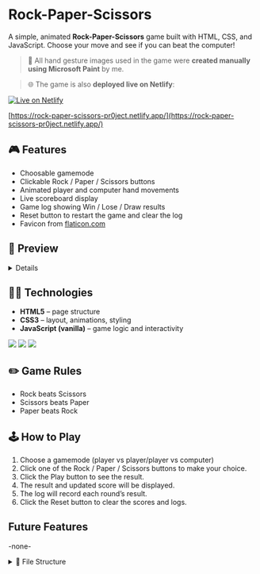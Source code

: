 # Rock-Paper-Scissors

A simple, animated **Rock-Paper-Scissors** game built with HTML, CSS, and JavaScript. Choose your move and see if you can beat the computer!

> 🎨 All hand gesture images used in the game were **created manually using Microsoft Paint** by me.

> 🌐 The game is also **deployed live on Netlify**:  

[![Live on Netlify](https://img.shields.io/badge/Live_on-Netlify-brightgreen?style=for-the-badge&logo=netlify&logoColor=white)](https://rock-paper-scissors-pr0ject.netlify.app/)

[https://rock-paper-scissors-pr0ject.netlify.app/](https://rock-paper-scissors-pr0ject.netlify.app/)

## 🎮 Features

- Choosable gamemode
- Clickable Rock / Paper / Scissors buttons
- Animated player and computer hand movements
- Live scoreboard display
- Game log showing Win / Lose / Draw results
- Reset button to restart the game and clear the log
- Favicon from [flaticon.com](https://www.flaticon.com/free-icon/rock_6587391?term=rock+paper+scissors&page=1&position=33&origin=tag&related_id=6587391)

## 📸 Preview

<details>
  <summary>Details</summary>
  
  <img width="1531" height="831" alt="image" src="https://github.com/user-attachments/assets/125ff45c-2e96-4345-8c16-48dd7d6246ab" />
</details>

## 🧑‍💻 Technologies

- **HTML5** – page structure
- **CSS3** – layout, animations, styling
- **JavaScript (vanilla)** – game logic and interactivity

<p>
  <img src="https://img.shields.io/badge/-HTML5-E34F26?style=for-the-badge&logo=html5&logoColor=ffffff" />
  <img src="https://img.shields.io/badge/-CSS3-1572B6?style=for-the-badge&logo=css3&logoColor=ffffff" />
  <img src="https://img.shields.io/badge/-JavaScript-F7DF1E?style=for-the-badge&logo=javascript&logoColor=000" />
</p>

## ✏️ Game Rules

- Rock beats Scissors
- Scissors beats Paper
- Paper beats Rock

## 🕹️ How to Play

1. Choose a gamemode (player vs player/player vs computer)
2. Click one of the Rock / Paper / Scissors buttons to make your choice.
3. Click the Play button to see the result.
4. The result and updated score will be displayed.
5. The log will record each round’s result.
6. Click the Reset button to clear the scores and logs.

## Future Features

-none-

<details> 
  <summary>📂 File Structure</summary>
  
```bash
.
└── Rock-Paper-Scissors/
    ├── index.html
    ├── css/
    │   ├── compstyle.css
    │   ├── indexstyle.css
    │   └── multistyle.css
    ├── html/
    │   ├── comp.html
    │   └── multi.html
    ├── js/
    │   ├── compsrc.js
    │   ├── indexsrc.js
    │   └── multisrc.js
    └── img/
        ├── cursor/
        │   ├── pixel.cur
        │   └── pixel_link.cur
        ├── icons/
        │   ├── favicon.png
        │   ├── exit.png
        │   └── check.png
        ├── playervsx/
        │   ├── pvsc.png
        │   ├── pvsp.png
        │   └── no-bg-2/
        │       ├── pvsc-no-bg-2.png
        │       └── pvsp-no-bg-2.png        
        ├── rock/
        │   ├── rock-left.png
        │   ├── rock-right.png
        │   ├── rock.png
        │   ├── no-bg/
        │   │   ├── rock-left-no-bg.png
        │   │   ├── rock-right-no-bg.png
        │   │   └── rock-no-bg.png
        │   └── no-bg-2/
        │       ├── rock-left-no-bg-2.png
        │       ├── rock-right-no-bg-2.png
        │       └── rock-no-bg-2.png
        ├── paper/
        │   ├── paper-left.png
        │   ├── paper-right.png
        │   ├── paper.png
        │   ├── no-bg/
        │   │   ├── paper-left-no-bg.png
        │   │   ├── paper-right-no-bg.png
        │   │   └── paper-no-bg.png
        │   └── no-bg-2/
        │       ├── paper-left-no-bg-2.png
        │       ├── paper-right-no-bg-2.png
        │       └── paper-no-bg-2.png
        └── scissors/
            ├── scissors-left.png
            ├── scissors-right.png
            ├── scissors.png
            ├── no-bg/
            │   ├── scissors-left-no-bg.png
            │   ├── scissors-right-no-bg.png
            │   └── scissors-no-bg.png
            └── no-bg-2/
                ├── scissors-left-no-bg-2.png
                ├── scissors-right-no-bg-2.png
                └── scissors-no-bg-2.png
  ```
</details>

